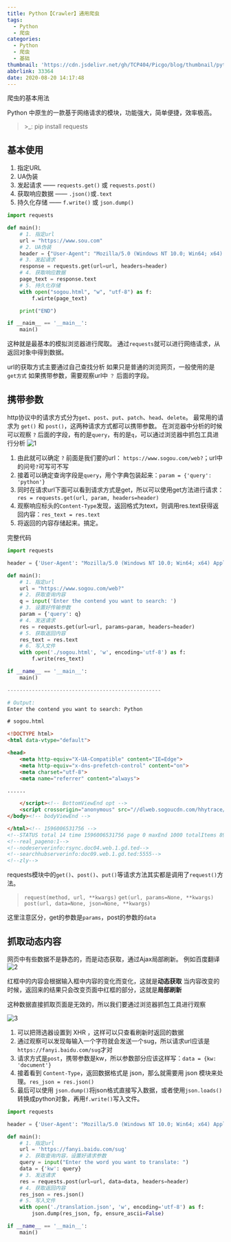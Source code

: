 ```yaml
---
title: Python【Crawler】通用爬虫
tags:
  - Python
  - 爬虫
categories:
  - Python
  - 爬虫
  - 基础
thumbnail: 'https://cdn.jsdelivr.net/gh/TCP404/Picgo/blog/thumbnail/python.png'
abbrlink: 33364
date: 2020-08-20 14:17:48
---
```


爬虫的基本用法

<!--more-->

Python 中原生的一款基于网络请求的模块，功能强大，简单便捷，效率极高。
> \>_: pip install requests

## 基本使用
1. 指定URL
2. UA伪装
3. 发起请求 —— `requests.get()` 或 `requests.post()`
4. 获取响应数据 —— `.json()`或`.text`
5. 持久化存储 —— `f.write()` 或 `json.dump()`

```python
import requests

def main():
    # 1. 指定url
    url = "https://www.sou.com"
    # 2. UA伪装
    header = {"User-Agent": "Mozilla/5.0 (Windows NT 10.0; Win64; x64) AppleWebKit/537.36 (KHTML, like Gecko) Chrome/84.0.4147.89 Safari/537.36 Edg/84.0.522.44"}
    # 3. 发起请求
    response = requests.get(url=url, headers=header)
    # 4. 获取响应数据
    page_text = response.text
    # 5. 持久化存储
    with open("sogou.html", "w", "utf-8") as f:
        f.wirte(page_text)

    print("END")

if __naim__ == '__main__':
    main()
```

这种就是最基本的模拟浏览器进行爬取。
通过`requests`就可以进行网络请求，从返回对象中得到数据。

url的获取方式主要通过自己查找分析
如果只是普通的浏览网页，一般使用的是`get方式`
如果携带参数，需要观察url中 `？` 后面的字段。


## 携带参数

http协议中的请求方式分为`get`、`post`、`put`、`patch`、`head`、`delete`。
最常用的请求为 `get()` 和 `post()`，这两种请求方式都可以携带参数。
在浏览器中分析的时候可以观察 `?` 后面的字段，有的是`query`，有的是`q`，可以通过浏览器中抓包工具进行分析
![1](https://cdn.jsdelivr.net/gh/TCP404/Picgo/blog/illustration-pic/Py/crawler/1-1.png)


1. 由此就可以确定 `?` 前面是我们要的url： `https://www.sogou.com/web?`；url中的问号`?`可写可不写
2. 接着可以确定查询字段是`query`，用个字典包装起来：`param = {'query': 'python'}`
3. 同时在请求url下面可以看到请求方式是get，所以可以使用get方法进行请求：`res = requests.get(url, param, headers=header)`
4. 观察响应标头的`Content-Type`发现，返回格式为text，则调用res.text获得返回内容：`res_text = res.text`
5. 将返回的内容存储起来。搞定。

完整代码
```python
import requests

header = {'User-Agent': "Mozilla/5.0 (Windows NT 10.0; Win64; x64) AppleWebKit/537.36 (KHTML, like Gecko) Chrome/84.0.4147.89 Safari/537.36 Edg/84.0.522.44"}

def main():
    # 1. 指定url
    url = "https://www.sogou.com/web?"
    # 2. 获取查询内容
    q = input('Enter the contend you want to search: ')
    # 3. 设置好传输参数
    param = {'query': q}
    # 4. 发送请求
    res = requests.get(url=url, params=param, headers=header)
    # 5. 获取返回内容
    res_text = res.text
    # 6. 写入文件
    with open('./sogou.html', 'w', encoding='utf-8') as f:
        f.write(res_text)

if __name__ == '__main__':
    main()

--------------------------------------------------

# Output:
Enter the contend you want to search: Python
```

```html
# sogou.html

<!DOCTYPE html>
<html data-vtype="default">

<head>
    <meta http-equiv="X-UA-Compatible" content="IE=Edge">
    <meta http-equiv="x-dns-prefetch-control" content="on">
    <meta charset="utf-8">
    <meta name="referrer" content="always">

......

    </script><!-- BottomViewEnd opt -->
    <script crossorigin="anonymous" src="//dlweb.sogoucdn.com/hhytrace/trace_2020072915.js" async></script>
</body><!-- bodyViewEnd -->

</html><!-- 1596006531756 -->
<!--STATUS total 14 time 1596006531756 page 0 maxEnd 1000 totalItems 8955-->
<!--real_pageno:1-->
<!--nodeserverinfo:rsync.doc04.web.1.gd.ted-->
<!--searchhubserverinfo:doc09.web.1.gd.ted:5555-->
<!--zly-->
```

requests模块中的`get()`、`post()`、`put()`等请求方法其实都是调用了`request()`方法。

> `request(method, url, **kwargs)`
> `get(url, params=None, **kwargs)`
> `post(url, data=None, json=None, **kwargs)`

这里注意区分，get的参数是`params`，post的参数的`data`

## 抓取动态内容
网页中有些数据不是静态的，而是动态获取，通过Ajax局部刷新。
例如百度翻译
![2](https://cdn.jsdelivr.net/gh/TCP404/Picgo/blog/illustration-pic/Py/crawler/1-2.png)

红框中的内容会根据输入框中内容的变化而变化，这就是**动态获取**
当内容改变的时候，返回来的结果只会改变页面中红框的部分，这就是**局部刷新**

这种数据直接抓取页面是无效的，所以我们要通过浏览器抓包工具进行观察

![3](https://cdn.jsdelivr.net/gh/TCP404/Picgo/blog/illustration-pic/Py/crawler/1-3.png)

1. 可以把筛选器设置到 XHR ，这样可以只查看刷新时返回的数据
2. 通过观察可以发现每输入一个字符就会发送一个sug，所以请求url应该是`https://fanyi.baidu.com/sug`才对
3. 请求方式是`post`，携带参数是kw，所以参数部分应该这样写：`data = {kw: 'document'}`
4. 接着看到 `Content-Type`，返回数据格式是 json，那么就需要用 json 模块来处理。`res_json = res.json()`
5. 最后可以使用 `json.dump()`将json格式直接写入数据，或者使用`json.loads()`转换成python对象，再用`f.write()`写入文件。

```python
import requests

header = {'User-Agent': "Mozilla/5.0 (Windows NT 10.0; Win64; x64) AppleWebKit/537.36 (KHTML, like Gecko) Chrome/84.0.4147.89 Safari/537.36 Edg/84.0.522.44"}

def main():
    # 1. 指定url
    url = 'https://fanyi.baidu.com/sug'
    # 2. 获取查询内容，设置好请求参数
    query = input("Enter the word you want to translate: ")
    data = {'kw': query}
    # 3. 发送请求
    res = requests.post(url=url, data=data, headers=header)
    # 4. 获取返回内容
    res_json = res.json()
    # 5. 写入文件
    with open('./translation.json', 'w', encoding='utf-8') as f:
        json.dump(res_json, fp, ensure_ascii=False)

if __name__ == '__main__':
    main()
```